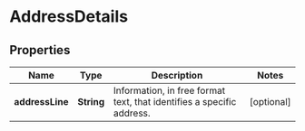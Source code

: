 

# AddressDetails


## Properties

Name | Type | Description | Notes
------------ | ------------- | ------------- | -------------
**addressLine** | **String** | Information, in free format text, that identifies a specific address. |  [optional]



